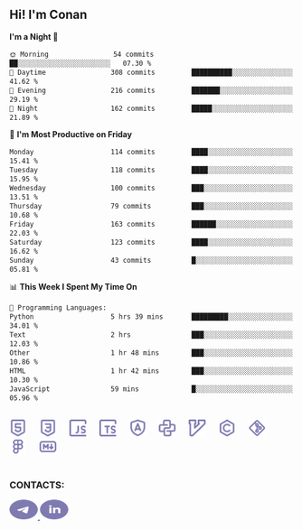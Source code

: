 ## Hi! I'm Conan

<!--START_SECTION:waka-->
**I'm a Night 🦉** 

```text
🌞 Morning                54 commits          ██░░░░░░░░░░░░░░░░░░░░░░░   07.30 % 
🌆 Daytime                308 commits         ██████████░░░░░░░░░░░░░░░   41.62 % 
🌃 Evening                216 commits         ███████░░░░░░░░░░░░░░░░░░   29.19 % 
🌙 Night                  162 commits         █████░░░░░░░░░░░░░░░░░░░░   21.89 % 
```
📅 **I'm Most Productive on Friday** 

```text
Monday                   114 commits         ████░░░░░░░░░░░░░░░░░░░░░   15.41 % 
Tuesday                  118 commits         ████░░░░░░░░░░░░░░░░░░░░░   15.95 % 
Wednesday                100 commits         ███░░░░░░░░░░░░░░░░░░░░░░   13.51 % 
Thursday                 79 commits          ███░░░░░░░░░░░░░░░░░░░░░░   10.68 % 
Friday                   163 commits         ██████░░░░░░░░░░░░░░░░░░░   22.03 % 
Saturday                 123 commits         ████░░░░░░░░░░░░░░░░░░░░░   16.62 % 
Sunday                   43 commits          █░░░░░░░░░░░░░░░░░░░░░░░░   05.81 % 
```


📊 **This Week I Spent My Time On** 

```text
💬 Programming Languages: 
Python                   5 hrs 39 mins       █████████░░░░░░░░░░░░░░░░   34.01 % 
Text                     2 hrs               ███░░░░░░░░░░░░░░░░░░░░░░   12.03 % 
Other                    1 hr 48 mins        ███░░░░░░░░░░░░░░░░░░░░░░   10.86 % 
HTML                     1 hr 42 mins        ███░░░░░░░░░░░░░░░░░░░░░░   10.30 % 
JavaScript               59 mins             █░░░░░░░░░░░░░░░░░░░░░░░░   05.96 % 
```


<!--END_SECTION:waka-->


<br>

<div align="left">
  <img src="icons/skills/html.svg" height="30" alt="html5"/>
  <img width="15"/>
  <img src="icons/skills/css.svg" height="30" alt="css"/>
    <img width="15"/>
  <img src="icons/skills/javascript.svg" height="30" alt="javascript"/>
  <img width="15"/>
  <img src="icons/skills/typescript.svg" height="30" alt="typescript"/>
  <img width="15"/>
  <img src="icons/skills/angular.svg" height="30" alt="angular"/>
  <img width="15"/>
  <img src="icons/skills/python.svg" height="30" alt="python"/>
  <img width="15"/>
  <img src="icons/skills/vim.svg" height="30" alt="vim"  />
  <img width="15"/>
  <img src="icons/skills/c.svg" height="30" alt="c"/>
  <img width="15"/>
  <img src="icons/skills/git.svg" height="30" alt="git"/>
  <img width="15"/>
  <img src="icons/skills/figma.svg" height="30" alt="figma"/>
  <img width="15"/>
  <img src="icons/skills/markdown.svg" height="30" alt="markdown"/>
</div>

<br>


### CONTACTS:

<div align="left">
  <a href="https://t.me/gkkconan">
    <img src="icons/contacts/telegram.svg" width="50" height="35" alt="telegram"/>
  </a>
  <a href="https://www.linkedin.com/in/gkkconan">
    <img src="icons/contacts/linkedin.svg" width="50" height="35" alt="linkedin"/>
  </a>
</div>
